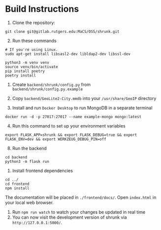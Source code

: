 # Build Instructions

1. Clone the repository:
```
git clone git@gitlab.rutgers.edu:MaCS/OSS/shrunk.git
```
2. Run these commands

```
# If you're using Linux.
sudo apt-get install libsasl2-dev libldap2-dev libssl-dev

python3 -m venv venv
source venv/bin/activate
pip install poetry
poetry install
```

1. Create `backend/shrunk/config.py` from `backend/shrunk/config.py.example`
2. Copy `backend/GeoLite2-City.mmdb` into your `/usr/share/GeoIP` directory

3. Install and run ``Docker Desktop`` to run MongoDB in a separate terminal

```
docker run -d -p 27017:27017 --name example-mongo mongo:latest
```

4. Run this command to set up your environment variables

```
export FLASK_APP=shrunk && export FLASK_DEBUG=true && export FLASK_ENV=dev && export WERKZEUG_DEBUG_PIN=off
```

8. Run the backend

```
cd backend
python3 -m flask run
```

1. Install frontend dependencies

```
cd ../
cd frontend
npm install
```

The documentation will be placed in `./frontend/docs/`. Open `index.html` in your local web browser.

1.  Run `npm run watch` to watch your changes be updated in real time
2.  You can now visit the development version of shrunk via `http://127.0.0.1:5000/`.
